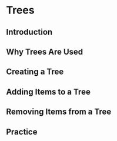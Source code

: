 # Trees

## Introduction
## Why Trees Are Used
## Creating a Tree
## Adding Items to a Tree
## Removing Items from a Tree
## Practice